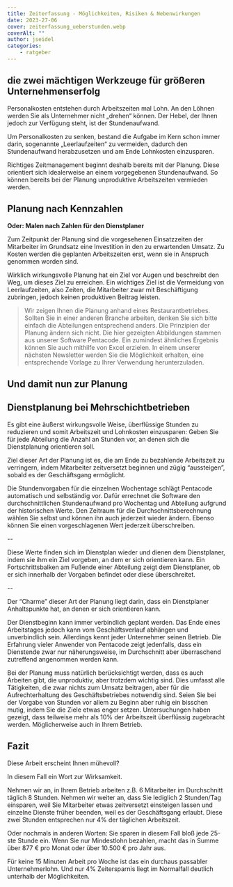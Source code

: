 ```yaml
---
title: Zeiterfassung - Möglichkeiten, Risiken & Nebenwirkungen
date: 2023-27-06
cover: zeiterfassung_ueberstunden.webp
coverAlt: ""
author: jseidel
categories:
    - ratgeber
---
```


## die zwei mächtigen Werkzeuge für größeren Unternehmenserfolg

Personalkosten entstehen durch Arbeitszeiten mal Lohn. An den Löhnen werden Sie als Unternehmer nicht „drehen“ können. Der Hebel, der Ihnen jedoch zur Verfügung steht, ist der Stundenaufwand.

Um Personalkosten zu senken, bestand die Aufgabe im Kern schon immer darin, sogenannte „Leerlaufzeiten“ zu vermeiden, dadurch den Stundenaufwand herabzusetzen und am Ende Lohnkosten einzusparen.

Richtiges Zeitmanagement beginnt deshalb bereits mit der Planung. Diese orientiert sich idealerweise an einem vorgegebenen Stundenaufwand.
So können bereits bei der Planung unproduktive Arbeitszeiten vermieden werden.

## Planung nach Kennzahlen

**Oder: Malen nach Zahlen für den Dienstplaner**

Zum Zeitpunkt der Planung sind die vorgesehenen Einsatzzeiten der Mitarbeiter im Grundsatz eine Investition in den zu erwartenden Umsatz. Zu Kosten werden die geplanten Arbeitszeiten erst, wenn sie in Anspruch genommen worden sind.

Wirklich wirkungsvolle Planung hat ein Ziel vor Augen und beschreibt den Weg, um dieses Ziel zu erreichen. Ein wichtiges Ziel ist die Vermeidung von Leerlaufzeiten, also Zeiten, die Mitarbeiter zwar mit Beschäftigung zubringen, jedoch keinen produktiven Beitrag leisten.

> Wir zeigen Ihnen die Planung anhand eines Restaurantbetriebes. Sollten Sie in einer anderen Branche arbeiten, denken Sie sich bitte einfach die Abteilungen entsprechend anders. Die Prinzipien der Planung ändern sich nicht. Die hier gezeigten Abbildungen stammen aus unserer Software Pentacode. Ein zumindest ähnliches Ergebnis können Sie auch mithilfe von Excel erzielen. In einem unserer nächsten Newsletter werden Sie die Möglichkeit erhalten, eine entsprechende Vorlage zu Ihrer Verwendung herunterzuladen.

## Und damit nun zur Planung

## Dienstplanung bei Mehrschichtbetrieben

Es gibt eine äußerst wirkungsvolle Weise, überflüssige Stunden zu reduzieren und somit Arbeitszeit und Lohnkosten einzusparen: Geben Sie für jede Abteilung die Anzahl an Stunden vor, an denen sich die Dienstplanung orientieren soll.

Ziel dieser Art der Planung ist es, die am Ende zu bezahlende Arbeitszeit zu verringern, indem Mitarbeiter zeitversetzt beginnen und zügig “aussteigen”, sobald es der Geschäftsgang ermöglicht.

Die Stundenvorgaben für die einzelnen Wochentage schlägt Pentacode automatisch und selbständig vor. Dafür errechnet die Software den durchschnittlichen Stundenaufwand pro Wochentag und Abteilung aufgrund der historischen Werte. Den Zeitraum für die Durchschnittsberechnung wählen Sie selbst und können ihn auch jederzeit wieder ändern. Ebenso können Sie einen vorgeschlagenen Wert jederzeit überschreiben.

--

Diese Werte finden sich im Dienstplan wieder und dienen dem Dienstplaner, indem sie ihm ein Ziel vorgeben, an dem er sich orientieren kann.
Ein Fortschrittsbalken am Fußende einer Abteilung zeigt dem Dienstplaner,
ob er sich innerhalb der Vorgaben befindet oder diese überschreitet.

--

Der “Charme” dieser Art der Planung liegt darin, dass ein Dienstplaner Anhaltspunkte hat, an denen er sich orientieren kann.

Der Dienstbeginn kann immer verbindlich geplant werden. Das Ende eines Arbeitstages jedoch kann vom Geschäftsverlauf abhängen und unverbindlich sein. Allerdings kennt jeder Unternehmer seinen Betrieb. Die Erfahrung vieler Anwender von Pentacode zeigt jedenfalls, dass ein Dienstende zwar nur näherungsweise, im Durchschnitt aber überraschend zutreffend angenommen werden kann.

Bei der Planung muss natürlich berücksichtigt werden, dass es auch Arbeiten gibt, die unproduktiv, aber trotzdem wichtig sind. Dies umfasst alle Tätigkeiten, die zwar nichts zum Umsatz beitragen, aber für die Aufrechterhaltung des Geschäftsbetriebes notwendig sind. Seien Sie bei der Vorgabe von Stunden vor allem zu Beginn aber ruhig ein bisschen mutig, indem Sie die Ziele etwas enger setzen. Untersuchungen haben gezeigt, dass teilweise mehr als 10% der Arbeitszeit überflüssig zugebracht werden. Möglicherweise auch in Ihrem Betrieb.

## Fazit

Diese Arbeit erscheint Ihnen mühevoll?

In diesem Fall ein Wort zur Wirksamkeit.

Nehmen wir an, in Ihrem Betrieb arbeiten z.B. 6 Mitarbeiter im Durchschnitt täglich 8 Stunden. Nehmen wir weiter an, dass Sie lediglich 2 Stunden/Tag einsparen, weil Sie Mitarbeiter etwas zeitversetzt einsteigen lassen und einzelne Dienste früher beenden, weil es der Geschäftsgang erlaubt. Diese zwei Stunden entsprechen nur 4% der täglichen Arbeitszeit.

Oder nochmals in anderen Worten: Sie sparen in diesem Fall bloß jede 25-ste Stunde ein. Wenn Sie nur Mindestlohn bezahlen, macht das in Summe über
877 € pro Monat oder über 10.500 € pro Jahr aus.

Für keine 15 Minuten Arbeit pro Woche ist das ein durchaus passabler Unternehmerlohn. Und nur 4% Zeitersparnis liegt im Normalfall deutlich unterhalb der Möglichkeiten.